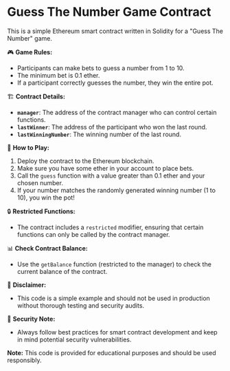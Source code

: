 # Guess The Number Game Contract

This is a simple Ethereum smart contract written in Solidity for a "Guess The Number" game.

🎮 **Game Rules:**
- Participants can make bets to guess a number from 1 to 10.
- The minimum bet is 0.1 ether.
- If a participant correctly guesses the number, they win the entire pot.

🏗 **Contract Details:**
- **`manager`**: The address of the contract manager who can control certain functions.
- **`lastWinner`**: The address of the participant who won the last round.
- **`lastWinningNumber`**: The winning number of the last round.

🚀 **How to Play:**
1. Deploy the contract to the Ethereum blockchain.
2. Make sure you have some ether in your account to place bets.
3. Call the `guess` function with a value greater than 0.1 ether and your chosen number.
4. If your number matches the randomly generated winning number (1 to 10), you win the pot!

🔒 **Restricted Functions:**
- The contract includes a `restricted` modifier, ensuring that certain functions can only be called by the contract manager.

📊 **Check Contract Balance:**
- Use the `getBalance` function (restricted to the manager) to check the current balance of the contract.

📝 **Disclaimer:**
- This code is a simple example and should not be used in production without thorough testing and security audits.

🚨 **Security Note:**
- Always follow best practices for smart contract development and keep in mind potential security vulnerabilities.

**Note:** This code is provided for educational purposes and should be used responsibly.
